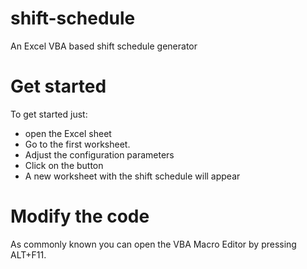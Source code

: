 # shift-schedule
An Excel VBA based shift schedule generator

# Get started
To get started just:
* open the Excel sheet
* Go to the first worksheet.
* Adjust the configuration parameters
* Click on the button
* A new worksheet with the shift schedule will appear

# Modify the code
As commonly known you can open the VBA Macro Editor by pressing ALT+F11.
